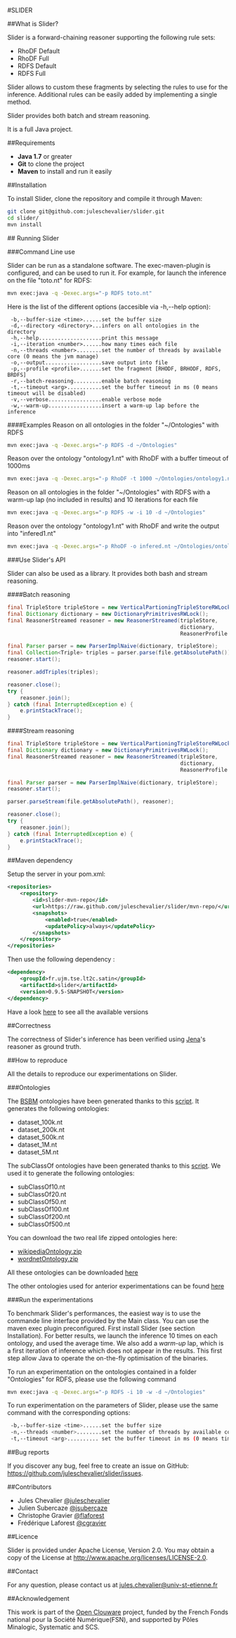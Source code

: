 #SLIDER

##What is Slider?

Slider is a forward-chaining reasoner supporting the following rule sets:

 - RhoDF Default
 - RhoDF Full
 - RDFS Default
 - RDFS Full

Slider allows to custom these fragments by selecting the rules to use for the inference.
Additional rules can be easily added by implementing a single method.

Slider provides both batch and stream reasoning.

It is a full Java project.

##Requirements

 - **Java 1.7** or greater
 - **Git** to clone the project
 - **Maven** to install and run it easily

##Installation

To install Slider, clone the repository and compile it through Maven:

```bash
git clone git@github.com:juleschevalier/slider.git
cd slider/
mvn install
```

## Running Slider

###Command Line use

Slider can be run as a standalone software.
The exec-maven-plugin is configured, and can be used to run it.
For example, for launch the inference on the file "toto.nt" for RDFS:
```bash
mvn exec:java -q -Dexec.args="-p RDFS toto.nt"
```

Here is the list of the different options (accesible via -h,--help option):
```
 -b,--buffer-size <time>......set the buffer size
 -d,--directory <directory>...infers on all ontologies in the directory
 -h,--help....................print this message
 -i,--iteration <number>......how many times each file
 -n,--threads <number>........set the number of threads by available core (0 means the jvm manage)
 -o,--output..................save output into file
 -p,--profile <profile>.......set the fragment [RHODF, BRHODF, RDFS, BRDFS]
 -r,--batch-reasoning.........enable batch reasoning
 -t,--timeout <arg>...........set the buffer timeout in ms (0 means timeout will be disabled)
 -v,--verbose.................enable verbose mode
 -w,--warm-up.................insert a warm-up lap before the inference
```

####Examples
Reason on all ontologies in the folder "~/Ontologies" with RDFS
```bash
mvn exec:java -q -Dexec.args="-p RDFS -d ~/Ontologies"
```
Reason over the ontology "ontology1.nt" with RhoDF with a buffer timeout of 1000ms
```bash
mvn exec:java -q -Dexec.args="-p RhoDF -t 1000 ~/Ontologies/ontology1.nt"
```
Reason on all ontologies in the folder "~/Ontologies" with RDFS with a warm-up lap (no included in results) and 10 iterations for each file
```bash
mvn exec:java -q -Dexec.args="-p RDFS -w -i 10 -d ~/Ontologies"
```
Reason over the ontology "ontology1.nt" with RhoDF and write the output into "infered1.nt"
```bash
mvn exec:java -q -Dexec.args="-p RhoDF -o infered.nt ~/Ontologies/ontology1.nt"
```

###Use Slider's API

Slider can also be used as a library.
It provides both bash and stream reasoning.

####Batch reasoning
```Java
final TripleStore tripleStore = new VerticalPartioningTripleStoreRWLock();
final Dictionary dictionary = new DictionaryPrimitrivesRWLock();
final ReasonerStreamed reasoner = new ReasonerStreamed(tripleStore,
													   dictionary,
													   ReasonerProfile.RDFS);

final Parser parser = new ParserImplNaive(dictionary, tripleStore);
final Collection<Triple> triples = parser.parse(file.getAbsolutePath());
reasoner.start();

reasoner.addTriples(triples);

reasoner.close();
try {
    reasoner.join();
} catch (final InterruptedException e) {
    e.printStackTrace();
}
```

####Stream reasoning
```Java
final TripleStore tripleStore = new VerticalPartioningTripleStoreRWLock();
final Dictionary dictionary = new DictionaryPrimitrivesRWLock();
final ReasonerStreamed reasoner = new ReasonerStreamed(tripleStore,
													   dictionary,
													   ReasonerProfile.RDFS);

final Parser parser = new ParserImplNaive(dictionary, tripleStore);
reasoner.start();

parser.parseStream(file.getAbsolutePath(), reasoner);

reasoner.close();
try {
    reasoner.join();
} catch (final InterruptedException e) {
    e.printStackTrace();
}
```

##Maven dependency

Setup the server in your pom.xml:

```xml
<repositories>
    <repository>
        <id>slider-mvn-repo</id>
        <url>https://raw.github.com/juleschevalier/slider/mvn-repo/</url>
        <snapshots>
            <enabled>true</enabled>
            <updatePolicy>always</updatePolicy>
        </snapshots>
    </repository>
</repositories>
```

Then use the following dependency :

```xml
<dependency>
    <groupId>fr.ujm.tse.lt2c.satin</groupId>
    <artifactId>slider</artifactId>
    <version>0.9.5-SNAPSHOT</version>
</dependency>
```
Have a look [here](https://github.com/juleschevalier/slider/tree/mvn-repo/fr/ujm/tse/lt2c/satin/slider) to see all the available versions

##Correctness

The correctness of Slider's inference has been verified using [Jena](https://jena.apache.org/documentation/inference/index.html)'s reasoner as ground truth.

##How to reproduce

All the details to reproduce our experimentations on Slider.

###Ontologies

The [BSBM](http://wifo5-03.informatik.uni-mannheim.de/bizer/berlinsparqlbenchmark/) ontologies have been generated thanks to this [script](https://gist.github.com/cgravier/8658389).
It generates the following ontologies:
 * dataset_100k.nt
 * dataset_200k.nt
 * dataset_500k.nt
 * dataset_1M.nt
 * dataset_5M.nt

The subClassOf ontologies have been generated thanks to this [script](https://gist.github.com/JulesChevalier/4bd3410cf14bd51e9811).
We used it to generate the following ontologies:
 * subClassOf10.nt
 * subClassOf20.nt
 * subClassOf50.nt
 * subClassOf100.nt
 * subClassOf200.nt
 * subClassOf500.nt

You can download the two real life zipped ontologies here:
 * [wikipediaOntology.zip](http://datasets-satin.telecom-st-etienne.fr/cgravier/inferray/wikipediaOntology.zip)
 * [wordnetOntology.zip](http://datasets-satin.telecom-st-etienne.fr/cgravier/inferray/wordnetOntology.zip)

All these ontologies can be downloaded [here](http://datasets-satin.telecom-st-etienne.fr/jchevalier/slider/benchmark)

The other ontologies used for anterior experimentations can be found [here](http://datasets-satin.telecom-st-etienne.fr/jchevalier/slider/tuning/)

###Run the experimentations

To benchmark Slider's performances, the easiest way is to use the commande line interface provided by the Main class.
You can use the maven exec plugin preconfigured.
First install Slider (see section Installation).
For better results, we launch the inference 10 times on each ontology, and used the average time.
We also add a *warm-up* lap, which is a first iteration of inference which does not appear in the results.
This first step allow Java to operate the on-the-fly optimisation of the binaries.

To run an experimentation on the ontologies contained in a folder "Ontologies" for RDFS, please use the following command
```bash
mvn exec:java -q -Dexec.args="-p RDFS -i 10 -w -d ~/Ontologies"
```

To run experimentation on the parameters of Slider, please use the same command with the corresponding options:
```bash
 -b,--buffer-size <time>......set the buffer size
 -n,--threads <number>........set the number of threads by available core (0 means the jvm manage)
 -t,--timeout <arg>.......... set the buffer timeout in ms (0 means timeout will be disabled)
```

##Bug reports

If you discover any bug, feel free to create an issue on GitHub: https://github.com/juleschevalier/slider/issues.

##Contributors

 - Jules Chevalier [@juleschevalier](https://github.com/JulesChevalier)
 - Julien Subercaze [@jsubercaze](https://github.com/jsubercaze)
 - Christophe Gravier [@flaforest](https://github.com/flaforest)
 - Frédérique Laforest [@cgravier](https://github.com/cgravier)

##Licence

Slider is provided under Apache License, Version 2.0.
You may obtain a copy of the License at http://www.apache.org/licenses/LICENSE-2.0.

##Contact

For any question, please contact us at jules.chevalier@univ-st-etienne.fr

##Acknowledgement

This work is part of the [Open Clouware](http://www.opencloudware.org/bin/view/Main/) project, funded by the French Fonds national pour la Société Numérique(FSN), and supported by Pôles Minalogic, Systematic and SCS.